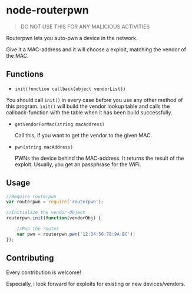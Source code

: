 # node-routerpwn

> DO NOT USE THIS FOR ANY MALICIOUS ACTIVITIES

Routerpwn lets you auto-pwn a device in the network.

Give it a MAC-address and it will choose a exploit, matching the vendor of the MAC.

## Functions
* `init(function callback(object vendorList))`

 You should call `init()` in every case before you use any other method of this program. `ìnit()` will build the vendor lookup table and calls the callback-function with the table when it has been build successfully.

* `getVendorForMac(string macAddress)`

  Call this, if you want to get the vendor to the given MAC.

* `pwn(string macAddress)`

  PWNs the device behind the MAC-address. It returns the result of the exploit. Usually, you get an passphrase for the WiFi.

## Usage

```javascript
//Require routerpwn
var routerpwn = require('routerpwn');

//Initialize the vendor-Object
routerpwn.init(function(vendorObj) {

	//Pwn the router
	var pwn = routerpwn.pwn('12:34:56:78:9A:BC');
});
```

## Contributing

Every contribution is welcome!

Especially, i look forward for exploits for existing or new devices/vendors.
